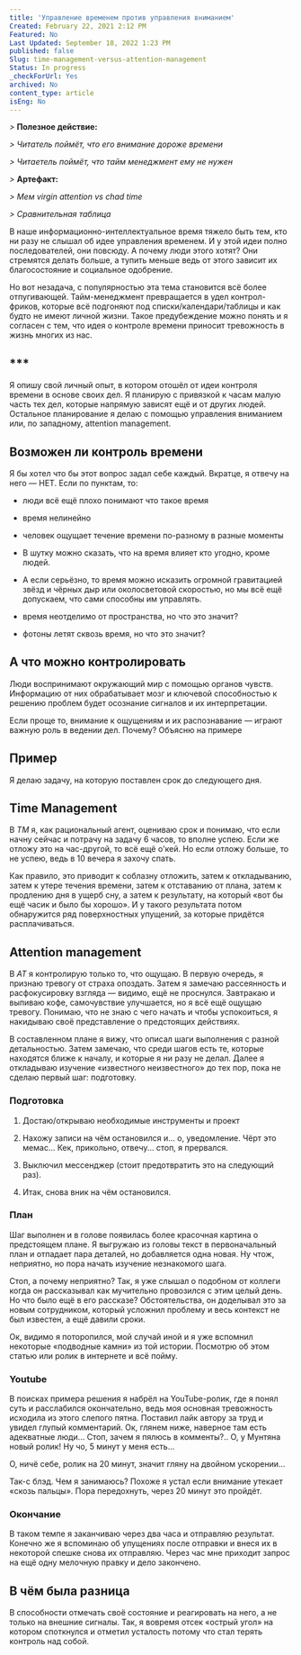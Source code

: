 ```yaml
---
title: 'Управление временем против управления вниманием'
Created: February 22, 2021 2:12 PM
Featured: No
Last Updated: September 18, 2022 1:23 PM
published: false
Slug: time-management-versus-attention-management
Status: In progress
_checkForUrl: Yes
archived: No
content_type: article
isEng: No
---
```


*>* ****Полезное действие:****

*> Читатель поймёт, что его внимание дороже времени*

*> Читаетель поймёт, что тайм менеджмент ему не нужен*

*>* ****Артефакт:****

*> Мем virgin attention vs chad time*

*> Сравнительная таблица*

В наше информационно-интеллектуальное время тяжело быть тем, кто ни разу не слышал об идее управления временем. И у этой идеи полно последователей, они повсюду. А почему люди этого хотят? Они стремятся делать больше, а тупить меньше ведь от этого зависит их благосостояние и социальное одобрение.

Но вот незадача, с популярностью эта тема становится всё более отпугивающей. Тайм-менеджмент превращается в удел контрол-фриков, которые всё подгоняют под списки/календари/таблицы и как будто не имеют личной жизни. Такое предубеждение можно понять и я согласен с тем, что идея о контроле времени приносит тревожность в жизнь многих из нас.

## \*\*\*

Я опишу свой личный опыт, в котором отошёл от идеи контроля времени в основе своих дел. Я планирую с привязкой к часам малую часть тех дел, которые напрямую зависят ещё и от других людей. Остальное планирование я делаю с помощью управления вниманием или, по западному, attention management.

## Возможен ли контроль времени

Я бы хотел что бы этот вопрос задал себе каждый. Вкратце, я отвечу на него — НЕТ. Если по пунктам, то:

- люди всё ещё плохо понимают что такое время
- время нелинейно
- человек ощущает течение времени по-разному в разные моменты
- В шутку можно сказать, что на время влияет кто угодно, кроме людей.

- А если серьёзно, то время можно исказить огромной гравитацией звёзд и чёрных дыр или околосветовой скоростью, но мы всё ещё допускаем, что сами способны им управлять.

- время неотделимо от пространства, но что это значит?
- фотоны летят сквозь время, но что это значит?

## А что можно контролировать

Люди воспринимают окружающий мир с помощью органов чувств. Информацию от них обрабатывает мозг и ключевой способностью к решению проблем будет осознание сигналов и их интерпретации.

Если проще то, внимание к ощущениям и их распознавание — играют важную роль в ведении дел. Почему? Объясню на примере

## Пример

Я делаю задачу, на которую поставлен срок до следующего дня.

## Time Management

В *_TM_* я, как рациональный агент, оцениваю срок и понимаю, что если начну сейчас и потрачу на задачу 6 часов, то вполне успею. Если жe отложу это на час-другой, то всё ещё о'кей. Но если отложу больше, то не успею, ведь в 10 вечера я захочу спать.

Как правило, это приводит к соблазну отложить, затем к откладыванию, затем к утере течения времени, затем к отставанию от плана, затем к продлению дня в ущерб сну, а затем к результату, на который «вот бы ещё часик и было бы хорошо». И у такого результата потом обнаружится ряд поверхностных упущений, за которые придётся расплачиваться.

## Attention management

В *_AT_* я контролирую только то, что ощущаю. В первую очередь, я признаю тревогу от страха опоздать. Затем я замечаю рассеянность и расфокусировку взгляда — видимо, ещё не проснулся. Завтракаю и выпиваю кофе, самочувствие улучшается, но я всё ещё ощущаю тревогу. Понимаю, что не знаю с чего начать и чтобы успокоиться, я накидываю своё представление о предстоящих действиях.

В составленном плане я вижу, что описал шаги выполнения с разной детальностью. Затем замечаю, что среди шагов есть те, которые находятся ближе к началу, и которые я ни разу не делал. Далее я откладываю изучение «известного неизвестного» до тех пор, пока не сделаю первый шаг: подготовку.

### Подготовка

1. Достаю/открываю необходимые инструменты и проект

2. Нахожу записи на чём остановился и... о, уведомление. Чёрт это мемас... Кек, прикольно, отвечу... стоп, я прервался.

3. Выключил мессенджер (стоит предотвратить это на следующий раз).

4. Итак, снова вник на чём остановился.

### План

Шаг выполнен и в голове появилась более красочная картина о предстоящем плане. Я выгружаю из головы текст в первоначальный план и отпадает пара деталей, но добавляется одна новая. Ну чтож, неприятно, но пора начать изучение незнакомого шага.

Стоп, а почему неприятно? Так, я уже слышал о подобном от коллеги когда он рассказывал как мучительно провозился с этим целый день. Но что было ещё в его рассказе? Обстоятельства, он доделывал это за новым сотрудником, который усложнил проблему и весь контекст не был известен, а ещё давили сроки.

Ок, видимо я поторопился, мой случай иной и я уже вспомнил некоторые «подводные камни» из той истории. Посмотрю об этом статью или ролик в интернете и всё пойму.

### Youtube

В поисках примера решения я набрёл на YouTube-ролик, где я понял суть и расслабился окончательно, ведь моя основная тревожность исходила из этого слепого пятна. Поставил лайк автору за труд и увидел глупый комментарий. Ок, глянем ниже, наверное там есть адекватные люди... Стоп, зачем я пялюсь в комменты?.. О, у Мунтяна новый ролик! Ну чо, 5 минут у меня есть...

О, ничё себе, ролик на 20 минут, значит гляну на двойном ускорении...

Так-с блэд. Чем я занимаюсь? Похоже я устал если внимание утекает «скозь пальцы». Пора передохнуть, через 20 минут это пройдёт.

### Окончание

В таком темпе я заканчиваю через два часа и отправляю результат. Конечно же я вспоминаю об упущениях после отправки и внеся их в некоторой спешке снова их отправляю. Через час мне приходит запрос на ещё одну мелочную правку и дело закончено.

## В чём была разница

В способности отмечать своё состояние и реагировать на него, а не только на внешние сигналы. Так, я вовремя отсек «острый угол» на котором споткнулся и отметил усталость потому что стал терять контроль над собой.